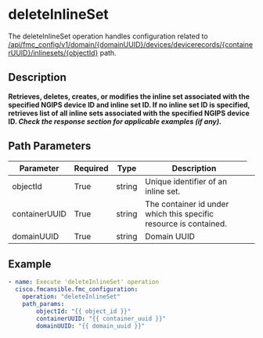 # deleteInlineSet

The deleteInlineSet operation handles configuration related to [/api/fmc_config/v1/domain/{domainUUID}/devices/devicerecords/{containerUUID}/inlinesets/{objectId}](/paths//api/fmc_config/v1/domain/{domain_uuid}/devices/devicerecords/{container_uuid}/inlinesets/{object_id}.md) path.&nbsp;
## Description
**Retrieves, deletes, creates, or modifies the inline set associated with the specified NGIPS device ID and inline set ID. If no inline set ID is specified, retrieves list of all inline sets associated with the specified NGIPS device ID. _Check the response section for applicable examples (if any)._**

## Path Parameters
| Parameter | Required | Type | Description |
| --------- | -------- | ---- | ----------- |
| objectId | True | string <td colspan=3> Unique identifier of an inline set. |
| containerUUID | True | string <td colspan=3> The container id under which this specific resource is contained. |
| domainUUID | True | string <td colspan=3> Domain UUID |

## Example
```yaml
- name: Execute 'deleteInlineSet' operation
  cisco.fmcansible.fmc_configuration:
    operation: "deleteInlineSet"
    path_params:
        objectId: "{{ object_id }}"
        containerUUID: "{{ container_uuid }}"
        domainUUID: "{{ domain_uuid }}"

```